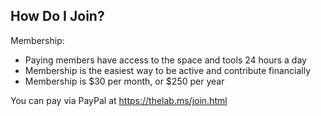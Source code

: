 ## How Do I Join?

Membership:
 * Paying members have access to the space and tools 24 hours a day
 * Membership is the easiest way to be active and contribute financially
 * Membership is $30 per month, or $250 per year

You can pay via PayPal at https://thelab.ms/join.html
